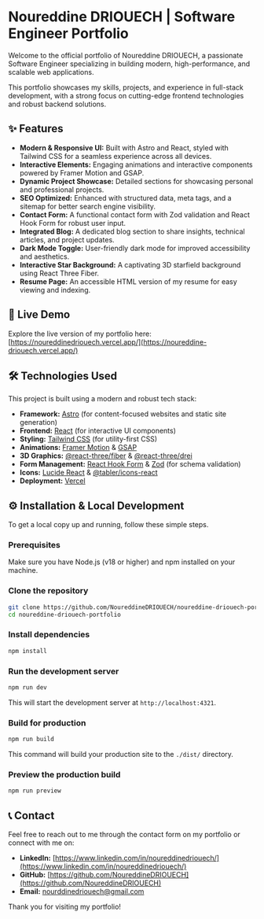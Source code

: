 # Noureddine DRIOUECH | Software Engineer Portfolio

Welcome to the official portfolio of Noureddine DRIOUECH, a passionate Software Engineer specializing in building modern, high-performance, and scalable web applications.

This portfolio showcases my skills, projects, and experience in full-stack development, with a strong focus on cutting-edge frontend technologies and robust backend solutions.

## ✨ Features

*   **Modern & Responsive UI:** Built with Astro and React, styled with Tailwind CSS for a seamless experience across all devices.
*   **Interactive Elements:** Engaging animations and interactive components powered by Framer Motion and GSAP.
*   **Dynamic Project Showcase:** Detailed sections for showcasing personal and professional projects.
*   **SEO Optimized:** Enhanced with structured data, meta tags, and a sitemap for better search engine visibility.
*   **Contact Form:** A functional contact form with Zod validation and React Hook Form for robust user input.
*   **Integrated Blog:** A dedicated blog section to share insights, technical articles, and project updates.
*   **Dark Mode Toggle:** User-friendly dark mode for improved accessibility and aesthetics.
*   **Interactive Star Background:** A captivating 3D starfield background using React Three Fiber.
*   **Resume Page:** An accessible HTML version of my resume for easy viewing and indexing.

## 🚀 Live Demo

Explore the live version of my portfolio here: [https://noureddinedriouech.vercel.app/](https://noureddine-driouech.vercel.app/)

## 🛠️ Technologies Used

This project is built using a modern and robust tech stack:

*   **Framework:** [Astro](https://astro.build/) (for content-focused websites and static site generation)
*   **Frontend:** [React](https://react.dev/) (for interactive UI components)
*   **Styling:** [Tailwind CSS](https://tailwindcss.com/) (for utility-first CSS)
*   **Animations:** [Framer Motion](https://www.framer.com/motion/) & [GSAP](https://gsap.com/)
*   **3D Graphics:** [@react-three/fiber](https://docs.pmnd.rs/react-three-fiber/getting-started/introduction) & [@react-three/drei](https://github.com/pmndrs/drei)
*   **Form Management:** [React Hook Form](https://react-hook-form.com/) & [Zod](https://zod.dev/) (for schema validation)
*   **Icons:** [Lucide React](https://lucide.dev/) & [@tabler/icons-react](https://tabler-icons.io/)
*   **Deployment:** [Vercel](https://vercel.com/)

## ⚙️ Installation & Local Development

To get a local copy up and running, follow these simple steps.

### Prerequisites

Make sure you have Node.js (v18 or higher) and npm installed on your machine.

### Clone the repository

```bash
git clone https://github.com/NoureddineDRIOUECH/noureddine-driouech-portfolio.git
cd noureddine-driouech-portfolio
```

### Install dependencies

```bash
npm install
```

### Run the development server

```bash
npm run dev
```

This will start the development server at `http://localhost:4321`.

### Build for production

```bash
npm run build
```

This command will build your production site to the `./dist/` directory.

### Preview the production build

```bash
npm run preview
```

## 📞 Contact

Feel free to reach out to me through the contact form on my portfolio or connect with me on:

*   **LinkedIn:** [https://www.linkedin.com/in/noureddinedriouech/](https://www.linkedin.com/in/noureddinedriouech/)
*   **GitHub:** [https://github.com/NoureddineDRIOUECH](https://github.com/NoureddineDRIOUECH)
*   **Email:** nourddinedriouech@gmail.com

Thank you for visiting my portfolio!